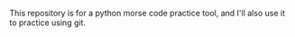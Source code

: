This repository is for a python morse code practice tool, and I'll also use it to practice using git.
